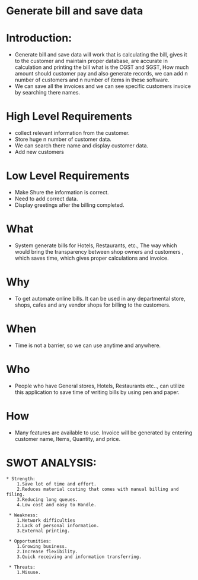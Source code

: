 # Generate bill and save data
# Introduction:
* Generate bill and save data will work that is calculating the bill, gives it to the customer and maintain proper database, are accurate in calculation and printing the bill what is the CGST and SGST, How much amount should customer pay and also generate records, we can add n number of customers and n number of items in these software.
* We can save all the invoices and we can see specific customers invoice by searching there names.
# High Level Requirements
* collect relevant information from the customer.
* Store huge n number of customer data.
* We can search there name and display customer data.
* Add new customers
# Low Level Requirements
* Make Shure the information is correct.
* Need to add correct data.
* Display greetings after the billing completed.

# What
* System generate bills for Hotels, Restaurants, etc., The way which would bring the transparency between shop owners and customers , which saves time, which gives proper calculations and invoice.
# Why
* To get automate online bills. It can be used in any departmental store, shops, cafes and any vendor shops for billing to the customers.
# When
* Time is not a barrier, so we can use anytime and anywhere.
# Who
* People who have General stores, Hotels, Restaurants etc.., can utilize this application to save time of writing bills by using pen and paper.
# How
* Many features are available to use. Invoice will be generated by entering customer name, Items, Quantity, and price.

# SWOT ANALYSIS:
    * Strength:
        1.Save lot of time and effort.
        2.Reduces material costing that comes with manual billing and filing.
        3.Reducing long queues.
        4.Low cost and easy to Handle.
        
     * Weakness:
        1.Network difficulties
        2.Lack of personal information.
        3.External printing.
        
     * Opportunities:
        1.Growing business.
        2.Increase flexibility.
        3.Quick receiving and information transferring.
        
     * Threats:
        1.Misuse.
